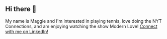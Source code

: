 ## Hi there 👋
My name is Maggie and I'm interested in playing tennis, love doing the NYT Connections, and am enjoying watching the show Modern Love!
[Connect with  me on LinkedIn!](www.linkedin.com/in/maggie-teweles-0a87b0301) 

<!--
**maggieteweles/maggieteweles** is a ✨ _special_ ✨ repository because its `README.md` (this file) appears on your GitHub profile.

Here are some ideas to get you started:

- 🔭 I’m currently working on ...
- 🌱 I’m currently learning ...
- 👯 I’m looking to collaborate on ...
- 🤔 I’m looking for help with ...
- 💬 Ask me about ...
- 📫 How to reach me: ...
- 😄 Pronouns: ...
- ⚡ Fun fact: ...
-->
